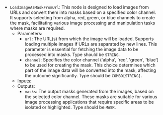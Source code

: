 - `LoadImageAsMaskFromUrl`: This node is designed to load images from URLs and convert them into masks based on a specified color channel. It supports selecting from alpha, red, green, or blue channels to create the mask, facilitating various image processing and manipulation tasks where masks are required.
    - Parameters:
        - `url`: The URL(s) from which the image will be loaded. Supports loading multiple images if URLs are separated by new lines. This parameter is essential for fetching the image data to be processed into masks. Type should be `STRING`.
        - `channel`: Specifies the color channel ('alpha', 'red', 'green', 'blue') to be used for creating the mask. This choice determines which part of the image data will be converted into the mask, affecting the outcome significantly. Type should be `COMBO[STRING]`.
    - Inputs:
    - Outputs:
        - `masks`: The output masks generated from the images, based on the selected color channel. These masks are suitable for various image processing applications that require specific areas to be isolated or highlighted. Type should be `MASK`.
